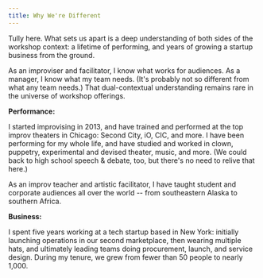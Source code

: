 ```yaml
---
title: Why We're Different
---
```

Tully here. What sets us apart is a deep understanding of both sides of the workshop context: a lifetime of performing, and years of growing a startup business from the ground.

As an improviser and facilitator, I know what works for audiences. As a manager, I know what my team needs. (It's probably not so different from what any team needs.) That dual-contextual understanding remains rare in the universe of workshop offerings.

**Performance:**

I started improvising in 2013, and have trained and performed at the top improv theaters in Chicago: Second City, iO, CIC, and more. I have been performing for my whole life, and have studied and worked in clown, puppetry, experimental and devised theater, music, and more. (We could back to high school speech & debate, too, but there's no need to relive that here.)

As an improv teacher and artistic facilitator, I have taught student and corporate audiences all over the world -- from southeastern Alaska to southern Africa.

**Business:**

I spent five years working at a tech startup based in New York: initially launching operations in our second marketplace, then wearing multiple hats, and ultimately leading teams doing procurement, launch, and service design. During my tenure, we grew from fewer than 50 people to nearly 1,000.
